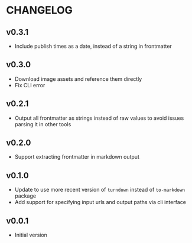 # CHANGELOG

## v0.3.1
- Include publish times as a date, instead of a string in frontmatter

## v0.3.0
- Download image assets and reference them directly
- Fix CLI error

## v0.2.1
- Output all frontmatter as strings instead of raw values to avoid issues parsing it in other tools

## v0.2.0
- Support extracting frontmatter in markdown output

## v0.1.0
- Update to use more recent version of `turndown` instead of `to-markdown` package
- Add support for specifying input urls and output paths via cli interface

## v0.0.1
- Initial version